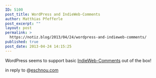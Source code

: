 ```yaml
---
ID: 5100
post_title: WordPress and IndieWeb-Comments
author: Matthias Pfefferle
post_excerpt: ""
layout: post
permalink: >
  https://notiz.blog/2013/04/24/wordpress-and-indieweb-comments/
published: true
post_date: 2013-04-24 14:15:25
---
```

<!-- wp:paragraph -->
<p>WordPress seems to support basic <a href="http://indiewebcamp.com/comment">IndieWeb-Comments</a> out of the box!</p>
<!-- /wp:paragraph -->

<!-- wp:paragraph -->
<p>in reply to @<a href="http://eschnou.com/entry/testing-indieweb-federation-with-waterpigscouk-aaronpareckicom-and--62-24908.html">eschnou.com</a></p>
<!-- /wp:paragraph -->
